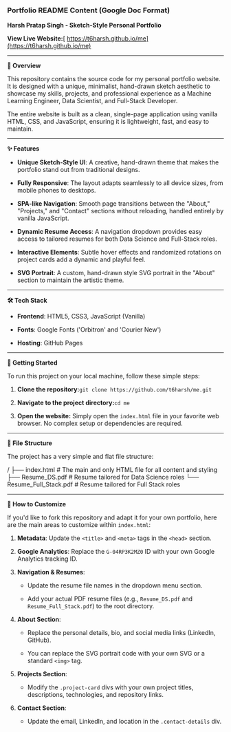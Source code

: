 ### **Portfolio README Content (Google Doc Format)**

**Harsh Pratap Singh - Sketch-Style Personal Portfolio**

**View Live Website:**[ https://t6harsh.github.io/me](https://t6harsh.github.io/me)

***

**📝 Overview**

This repository contains the source code for my personal portfolio website. It is designed with a unique, minimalist, hand-drawn sketch aesthetic to showcase my skills, projects, and professional experience as a Machine Learning Engineer, Data Scientist, and Full-Stack Developer.

The entire website is built as a clean, single-page application using vanilla HTML, CSS, and JavaScript, ensuring it is lightweight, fast, and easy to maintain.

***

**✨ Features**

- **Unique Sketch-Style UI**: A creative, hand-drawn theme that makes the portfolio stand out from traditional designs.

- **Fully Responsive**: The layout adapts seamlessly to all device sizes, from mobile phones to desktops.

- **SPA-like Navigation**: Smooth page transitions between the "About," "Projects," and "Contact" sections without reloading, handled entirely by vanilla JavaScript.

- **Dynamic Resume Access**: A navigation dropdown provides easy access to tailored resumes for both Data Science and Full-Stack roles.

- **Interactive Elements**: Subtle hover effects and randomized rotations on project cards add a dynamic and playful feel.

- **SVG Portrait**: A custom, hand-drawn style SVG portrait in the "About" section to maintain the artistic theme.

***

**🛠️ Tech Stack**

- **Frontend**: HTML5, CSS3, JavaScript (Vanilla)

- **Fonts**: Google Fonts ('Orbitron' and 'Courier New')

- **Hosting**: GitHub Pages

***

**🚀 Getting Started**

To run this project on your local machine, follow these simple steps:

1. **Clone the repository:**`git clone https://github.com/t6harsh/me.git`

2. **Navigate to the project directory:**`cd me`

3. **Open the website:** Simply open the `index.html` file in your favorite web browser. No complex setup or dependencies are required.

***

**📂 File Structure**

The project has a very simple and flat file structure:

/ ├── index.html # The main and only HTML file for all content and styling ├── Resume\_DS.pdf # Resume tailored for Data Science roles └── Resume\_Full\_Stack.pdf # Resume tailored for Full Stack roles

***

**🔧 How to Customize**

If you'd like to fork this repository and adapt it for your own portfolio, here are the main areas to customize within `index.html`:

1. **Metadata**: Update the `<title>` and `<meta>` tags in the `<head>` section.

2. **Google Analytics**: Replace the `G-04RP3K2MZ0` ID with your own Google Analytics tracking ID.

3. **Navigation & Resumes**:

   - Update the resume file names in the dropdown menu section.

   - Add your actual PDF resume files (e.g., `Resume_DS.pdf` and `Resume_Full_Stack.pdf`) to the root directory.

4. **About Section**:

   - Replace the personal details, bio, and social media links (LinkedIn, GitHub).

   - You can replace the SVG portrait code with your own SVG or a standard `<img>` tag.

5. **Projects Section**:

   - Modify the `.project-card` divs with your own project titles, descriptions, technologies, and repository links.

6. **Contact Section**:

   - Update the email, LinkedIn, and location in the `.contact-details` div.

